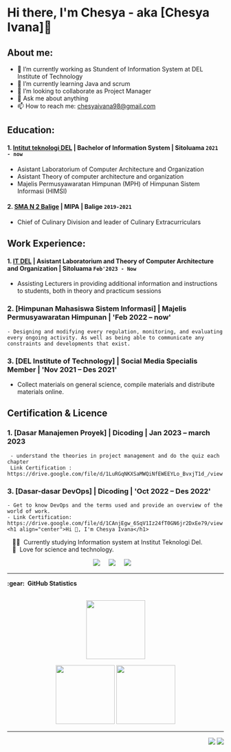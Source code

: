 # Hi there, I'm Chesya - aka [Chesya Ivana]👋
## About me:
- 🔭 I’m currently working as Stundent of Information System at DEL Institute of Technology
- 🌱 I’m currently learning Java and scrum
- 👯 I’m looking to collaborate as Project Manager
- 💬 Ask me about anything
- 📫 How to reach me: chesyaivana98@gmail.com

## Education:

#### 1. [Intitut teknologi DEL](https://www.del.ac.id/) | Bachelor of Information System | Sitoluama `2021 - now`
   - Asistant Laboratorium of Computer Architecture and Organization
   - Asistant Theory of computer architecture and organization
   - Majelis Permusyawaratan Himpunan (MPH) of Himpunan Sistem Informasi (HIMSI)
 #### 2. [SMA N 2 Balige](https://sman2balige.sch.id/) | MIPA | Balige `2019-2021`
   - Chief of Culinary Division and leader of Culinary Extracurriculars

## Work Experience:
#### 1. [IT DEL](https://www.del.ac.id/) | Asistant Laboratorium and Theory of Computer Architecture and Organization | Sitoluama `Feb'2023 - Now`
   - Assisting Lecturers in providing additional information and instructions to students, both in theory and practicum sessions

### 2. [Himpunan Mahasiswa Sistem Informasi] | Majelis Permusyawaratan Himpunan | 'Feb 2022 – now'
    - Designing and modifying every regulation, monitoring, and evaluating every ongoing activity. As well as being able to communicate any constraints and developments that exist.

### 3. [DEL Institute of Technology] | Social Media Specialis Member | 'Nov 2021 – Des 2021'
   - Collect materials on general science, compile materials and distribute materials online.

## Certification & Licence
### 1. [Dasar Manajemen Proyek] | Dicoding | Jan 2023 – march 2023
     - understand the theories in project management and do the quiz each chapter
     Link Certification : https://drive.google.com/file/d/1LuRGqNKXSaMWQiNfEWEEYLo_BvxjT1d_/view

### 3. [Dasar-dasar DevOps] | Dicoding | 'Oct 2022 – Des 2022'
    - Get to know DevOps and the terms used and provide an overview of the world of work.
    - Link Certification: https://drive.google.com/file/d/1CAnjEgw_6SqV1Iz24fT0GN6jr2DxEe79/view
    <h1 align="center">Hi 👋, I'm Chesya Ivana</h1>


&nbsp;&nbsp;&nbsp;:technologist: &nbsp;Currently studying Information system at Institut Teknologi Del. \
&nbsp;&nbsp;&nbsp;:seedling: &nbsp;Love for science and technology. 


<p align="center">
  <a href="mailto:chesyaivana98@gmail.com?subject=Olá%20Bruno%20Tacca"><img src="https://img.shields.io/badge/gmail-%23D14836.svg?&style=for-the-badge&logo=gmail&logoColor=white" /></a>&nbsp;&nbsp;&nbsp;&nbsp;
  <a href="https://www.instagram.com/__chivst.05/"><img src="https://img.shields.io/badge/instagram-%23dc2743.svg?&style=for-the-badge&logo=instagram&logoColor=white" /></a>&nbsp;&nbsp;&nbsp;&nbsp;
  <a href="www.linkedin.com/in/chesya-ivana"><img src="https://img.shields.io/badge/linkedin-%230077B5.svg?&style=for-the-badge&logo=linkedin&logoColor=white" /></a>&nbsp;&nbsp;&nbsp;&nbsp;
</p>

<hr/>


  <summary><b>:gear: &nbsp;GitHub Statistics</b></summary>
  <br/>
    <p align="center">
        <img height="137px" src="https://github-readme-streak-stats.herokuapp.com/?user=chesyaivana&hide_border=true&theme=nightowl" />
    </p>
    <p align="center">
        <img height="137px" src="https://github-readme-stats.vercel.app/api?username=chesyaivana_title=true&hide_border=true&show_icons=true&include_all_commits=true&count_private=true&line_height=21&theme=nightowl" /> <img height="137px" src="https://github-readme-stats.vercel.app/api/top-langs/?username=lilemanalu&hide=html&hide_title=true&hide_border=true&layout=compact&langs_count=8&theme=nightowl" />
    </p>


<hr/>

<p align="right">
<img src="https://komarev.com/ghpvc/?username=chesyaivana&style=plastic&label=Views"><img>
<img src="https://badges.pufler.dev/visits/chesyaivana/chesyaivana?color=black&logo=github" />
</p>
